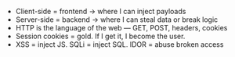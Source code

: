 - Client-side = frontend → where I can inject payloads
- Server-side = backend → where I can steal data or break logic
- HTTP is the language of the web — GET, POST, headers, cookies
- Session cookies = gold. If I get it, I become the user.
- XSS = inject JS. SQLi = inject SQL. IDOR = abuse broken access

